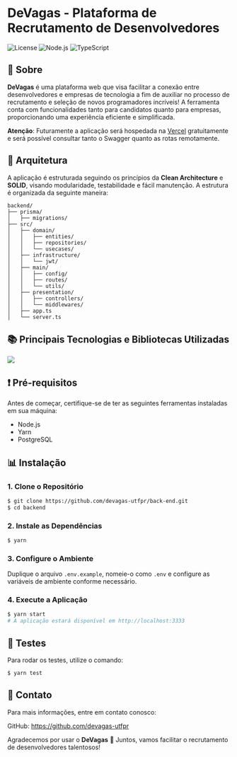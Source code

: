 # DeVagas - Plataforma de Recrutamento de Desenvolvedores

![License](https://img.shields.io/badge/license-MIT-green)
![Node.js](https://img.shields.io/badge/node.js-v14.17.0-blue)
![TypeScript](https://img.shields.io/badge/typescript-v4.5.4-blue)

## 📝 Sobre

**DeVagas** é uma plataforma web que visa facilitar a conexão entre desenvolvedores e empresas de tecnologia a fim de auxiliar no processo de recrutamento e seleção de novos programadores incríveis! A ferramenta conta com funcionalidades tanto para candidatos quanto para empresas, proporcionando uma experiência eficiente e simplificada.

**Atenção**: Futuramente a aplicação será hospedada na [Vercel](https://vercel.com/) gratuitamente e será possível consultar tanto o Swagger quanto as rotas remotamente.

## 🧱 Arquitetura

A aplicação é estruturada seguindo os princípios da **Clean Architecture** e **SOLID**, visando modularidade, testabilidade e fácil manutenção. A estrutura é organizada da seguinte maneira:

```plaintext
backend/
├── prisma/
│   ├── migrations/
├── src/
│   ├── domain/
│   │   ├── entities/
│   │   ├── repositories/
│   │   └── usecases/
│   ├── infrastructure/
│   │   └── jwt/
│   ├── main/
│   │   ├── config/
│   │   ├── routes/
│   │   └── utils/
│   ├── presentation/
│   │   ├── controllers/
│   │   └── middlewares/
│   ├── app.ts
│   └── server.ts
```

## 📚 Principais Tecnologias e Bibliotecas Utilizadas

<img src="https://skillicons.dev/icons?i=nodejs,ts,express,prisma,postgres,jest,vercel" />

## ❗ Pré-requisitos

Antes de começar, certifique-se de ter as seguintes ferramentas instaladas em sua máquina:

- Node.js
- Yarn
- PostgreSQL

## 📊 Instalação

### 1. Clone o Repositório

```bash
$ git clone https://github.com/devagas-utfpr/back-end.git
$ cd backend
```

### 2. Instale as Dependências

```bash
$ yarn
```

### 3. Configure o Ambiente

Duplique o arquivo `.env.example`, nomeie-o como `.env` e configure as variáveis de ambiente conforme necessário.

### 4. Execute a Aplicação

```bash
$ yarn start
# A aplicação estará disponível em http://localhost:3333
```

## 🚧 Testes

Para rodar os testes, utilize o comando:

```bash
$ yarn test
```

## 📩 Contato

Para mais informações, entre em contato conosco:

GitHub: https://github.com/devagas-utfpr

Agradecemos por usar o **DeVagas** 💙 Juntos, vamos facilitar o recrutamento de desenvolvedores talentosos!
